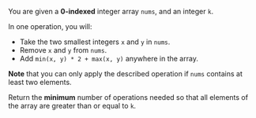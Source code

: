 You are given a **0-indexed** integer array `nums`, and an integer `k`.

In one operation, you will:

- Take the two smallest integers `x` and `y` in `nums`.
- Remove `x` and `y` from `nums`.
- Add `min(x, y) * 2 + max(x, y)` anywhere in the array.

**Note** that you can only apply the described operation if `nums` contains at least two elements.

Return the **minimum** number of operations needed so that all elements of the array are greater than or equal to `k`.